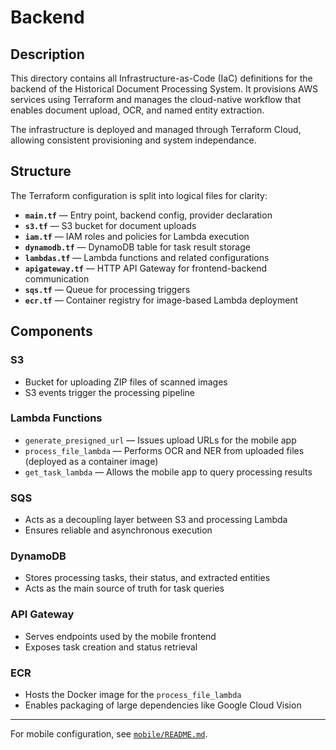 # Backend

## Description

This directory contains all Infrastructure-as-Code (IaC) definitions for the backend of the Historical Document Processing System. It provisions AWS services using Terraform and manages the cloud-native workflow that enables document upload, OCR, and named entity extraction.

The infrastructure is deployed and managed through Terraform Cloud, allowing consistent provisioning and system independance.

## Structure

The Terraform configuration is split into logical files for clarity:

- **`main.tf`** — Entry point, backend config, provider declaration
- **`s3.tf`** — S3 bucket for document uploads
- **`iam.tf`** — IAM roles and policies for Lambda execution
- **`dynamodb.tf`** — DynamoDB table for task result storage
- **`lambdas.tf`** — Lambda functions and related configurations
- **`apigateway.tf`** — HTTP API Gateway for frontend-backend communication
- **`sqs.tf`** — Queue for processing triggers
- **`ecr.tf`** — Container registry for image-based Lambda deployment

## Components

### S3
- Bucket for uploading ZIP files of scanned images
- S3 events trigger the processing pipeline

### Lambda Functions
- `generate_presigned_url` — Issues upload URLs for the mobile app
- `process_file_lambda` — Performs OCR and NER from uploaded files (deployed as a container image)
- `get_task_lambda` — Allows the mobile app to query processing results

### SQS
- Acts as a decoupling layer between S3 and processing Lambda
- Ensures reliable and asynchronous execution

### DynamoDB
- Stores processing tasks, their status, and extracted entities
- Acts as the main source of truth for task queries

### API Gateway
- Serves endpoints used by the mobile frontend
- Exposes task creation and status retrieval

### ECR
- Hosts the Docker image for the `process_file_lambda`
- Enables packaging of large dependencies like Google Cloud Vision

---

For mobile configuration, see [`mobile/README.md`](../mobile/README.md).
